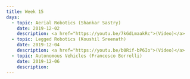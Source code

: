 ```yaml
---
title: Week 15
days:
  - topic: Aerial Robotics (Shankar Sastry)
    date: 2019-12-02
    description: <a href="https://youtu.be/7kGdLmaakRc">(Video)</a>
  - topic: Legged Robotics (Koushil Sreenath)
    date: 2019-12-04
    description: <a href="https://youtu.be/b0Rif-bP6Io">(Video)</a>
  - topic: Autonomous Vehicles (Francesco Borrelli)
    date: 2019-12-06
    description: 
---
```


